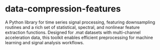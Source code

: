 # data-compression-features
A Python library for time series signal processing, featuring downsampling routines and a rich set of statistical, spectral, and nonlinear feature extraction functions. Designed for .mat datasets with multi-channel acceleration data, this toolkit enables efficient preprocessing for machine learning and signal analysis workflows.
